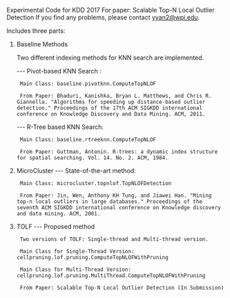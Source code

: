 Experimental Code for KDD 2017 
For paper: Scalable Top-N Local Outlier Detection 
If you find any problems, please contact yyan2@wpi.edu.

Includes three parts: 

1. Baseline Methods 

	Two different indexing methods for KNN search are implemented. 

	--- Pivot-based KNN Search : 

		Main Class: baseline.pivotknn.ComputeTopNLOF

		From Paper: Bhaduri, Kanishka, Bryan L. Matthews, and Chris R. Giannella. "Algorithms for speeding up distance-based outlier detection." Proceedings of the 17th ACM SIGKDD international conference on Knowledge Discovery and Data Mining. ACM, 2011.

	--- R-Tree based KNN Search: 

		Main Class: baseline.rtreeknn.ComputeTopNLOF

		From Paper: Guttman, Antonin. R-trees: a dynamic index structure for spatial searching. Vol. 14. No. 2. ACM, 1984.

2. MicroCluster --- State-of-the-art method: 

		Main Class: microcluster.topnlof.TopNLOFDetection

		From Paper: Jin, Wen, Anthony KH Tung, and Jiawei Han. "Mining top-n local outliers in large databases." Proceedings of the seventh ACM SIGKDD international conference on Knowledge discovery and data mining. ACM, 2001.
3. TOLF --- Proposed method
		
		Two versions of TOLF: Single-thread and Multi-thread version. 

		Main Class for Single-Thread Version: cellpruning.lof.pruning.ComputeTopNLOFWithPruning

		Main Class for Multi-Thread Version: cellpruning.lof.pruning.MultiThread.ComputeTopNLOFWithPruning

		From Paper: Scalable Top-N Local Outlier Detection (In Submission)


